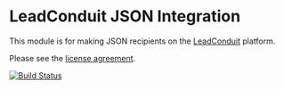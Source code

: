 # LeadConduit JSON Integration

This module is for making JSON recipients on the [LeadConduit](http://activeprospect.com/products/leadconduit/) platform.

Please see the
[license agreement](http://creativecommons.org/licenses/by-nc-nd/4.0/).

[![Build Status](https://travis-ci.org/activeprospect/leadconduit-integration-json.svg?branch=master)](https://travis-ci.org/activeprospect/leadconduit-integration-json)
